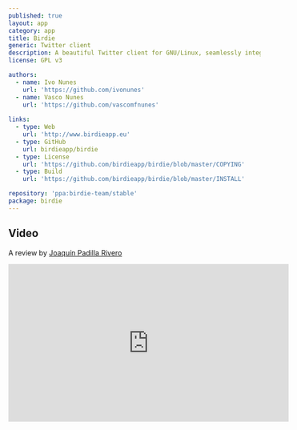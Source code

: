 ```yaml
---
published: true
layout: app
category: app
title: Birdie
generic: Twitter client
description: A beautiful Twitter client for GNU/Linux, seamlessly integrated with your desktop environment. It is fast, easy to use and works great.
license: GPL v3

authors: 
  - name: Ivo Nunes
    url: 'https://github.com/ivonunes'
  - name: Vasco Nunes
    url: 'https://github.com/vascomfnunes'
    
links:
  - type: Web
    url: 'http://www.birdieapp.eu'
  - type: GitHub
    url: birdieapp/birdie
  - type: License
    url: 'https://github.com/birdieapp/birdie/blob/master/COPYING'
  - type: Build
    url: 'https://github.com/birdieapp/birdie/blob/master/INSTALL'

repository: 'ppa:birdie-team/stable'
package: birdie
---
```

## Video
A review by [Joaquín Padilla Rivero](https://www.youtube.com/channel/UC_im4PuM9ViTNjaUf2cXmgg)

<iframe width="560" height="315" src="https://www.youtube.com/embed/t9pHWROln0g" frameborder="0" allowfullscreen></iframe>